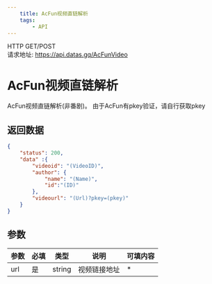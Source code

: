 ```yaml
---
    title: AcFun视频直链解析
    tags:
        - API
---
```

<span class="http">HTTP GET/POST</span>  
请求地址: https://api.datas.gq/AcFunVideo

# AcFun视频直链解析
AcFun视频直链解析(非番剧)。
由于AcFun有pkey验证，请自行获取pkey

## 返回数据
```json
{
    "status": 200,
    "data" :{
        "videoid": "(VideoID)",
        "author": {
            "name": "(Name)",
            "id":"(ID)"
        },
        "videourl": "(Url)?pkey=(pkey)"
    }
}
```

## 参数
| 参数 | 必填 | 类型 | 说明 | 可填内容 |
| --- | --- | --- | --- | --- |
| url | 是 | string | 视频链接地址 | * |

<script async src="https://pagead2.googlesyndication.com/pagead/js/adsbygoogle.js?client=ca-pub-3270219743311431" crossorigin="anonymous"></script>